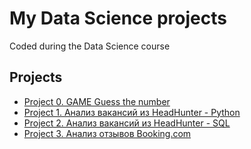 # My Data Science projects

Coded during the Data Science course

## Projects
* [Project 0. GAME Guess the number](https://github.com/andrey-mat/dataScience/tree/main/project_0)
* [Project 1. Анализ вакансий из HeadHunter - Python](https://github.com/andrey-mat/dataScience/tree/main/project_1)
* [Project 2. Анализ вакансий из HeadHunter - SQL](https://github.com/andrey-mat/dataScience/tree/main/project_2)
* [Project 3. Анализ отзывов Booking.com](https://github.com/andrey-mat/dataScience/tree/main/project_3)